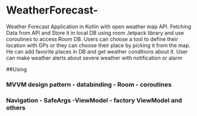 # WeatherForecast-
Weather Forecast  Application in Kotlin with open weather map API. 
Fetching Data from API and Store it in local DB using room Jetpack library and use coroutines to access Room DB. 
Users can choose a tool to define their location with GPs or they can choose their place by picking it from the map. 
He can add favorite places in DB and get weather conditions about it. 
User can make weather alerts about severe weather with notification or alarm 

##Using 
### MVVM design pattern - databinding - Room - coroutines
### Navigation - SafeArgs -ViewModel - factory ViewModel and others
